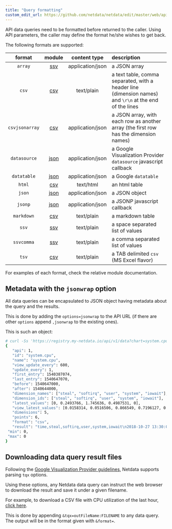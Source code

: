 ```yaml
---
title: "Query formatting"
custom_edit_url: https://github.com/netdata/netdata/edit/master/web/api/formatters/README.md
---
```




API data queries need to be formatted before returned to the caller.
Using API parameters, the caller may define the format he/she wishes to get back.

The following formats are supported:

| format|module|content type|description|
|:----:|:----:|:----------:|:----------|
| `array`|[ssv](/docs/agent/web/api/ssv)|application/json|a JSON array|
| `csv`|[csv](/docs/agent/web/api/csv)|text/plain|a text table, comma separated, with a header line (dimension names) and `\r\n` at the end of the lines|
| `csvjsonarray`|[csv](/docs/agent/web/api/csv)|application/json|a JSON array, with each row as another array (the first row has the dimension names)|
| `datasource`|[json](/docs/agent/web/api/json)|application/json|a Google Visualization Provider `datasource` javascript callback|
| `datatable`|[json](/docs/agent/web/api/json)|application/json|a Google `datatable`|
| `html`|[csv](/docs/agent/web/api/csv)|text/html|an html table|
| `json`|[json](/docs/agent/web/api/json)|application/json|a JSON object|
| `jsonp`|[json](/docs/agent/web/api/json)|application/json|a JSONP javascript callback|
| `markdown`|[csv](/docs/agent/web/api/csv)|text/plain|a markdown table|
| `ssv`|[ssv](/docs/agent/web/api/ssv)|text/plain|a space separated list of values|
| `ssvcomma`|[ssv](/docs/agent/web/api/ssv)|text/plain|a comma separated list of values|
| `tsv`|[csv](/docs/agent/web/api/csv)|text/plain|a TAB delimited `csv` (MS Excel flavor)|

For examples of each format, check the relative module documentation.

## Metadata with the `jsonwrap` option

All data queries can be encapsulated to JSON object having metadata about the query and the results.

This is done by adding the `options=jsonwrap` to the API URL (if there are other `options` append
`,jsonwrap` to the existing ones).

This is such an object:

```bash
# curl -Ss 'https://registry.my-netdata.io/api/v1/data?chart=system.cpu&after=-3600&points=6&group=average&format=csv&options=nonzero,jsonwrap'
{
   "api": 1,
   "id": "system.cpu",
   "name": "system.cpu",
   "view_update_every": 600,
   "update_every": 1,
   "first_entry": 1540387074,
   "last_entry": 1540647070,
   "before": 1540647000,
   "after": 1540644000,
   "dimension_names": ["steal", "softirq", "user", "system", "iowait"],
   "dimension_ids": ["steal", "softirq", "user", "system", "iowait"],
   "latest_values": [0, 0.2493766, 1.745636, 0.4987531, 0],
   "view_latest_values": [0.0158314, 0.0516506, 0.866549, 0.7196127, 0.0050002],
   "dimensions": 5,
   "points": 6,
   "format": "csv",
   "result": "time,steal,softirq,user,system,iowait\n2018-10-27 13:30:00,0.0158314,0.0516506,0.866549,0.7196127,0.0050002\n2018-10-27 13:20:00,0.0149856,0.0529183,0.8673155,0.7121144,0.0049979\n2018-10-27 13:10:00,0.0137501,0.053315,0.8578097,0.7197613,0.0054209\n2018-10-27 13:00:00,0.0154252,0.0554688,0.899432,0.7200638,0.0067252\n2018-10-27 12:50:00,0.0145866,0.0495922,0.8404341,0.7011141,0.0041688\n2018-10-27 12:40:00,0.0162366,0.0595954,0.8827475,0.7020573,0.0041636\n",
 "min": 0,
 "max": 0
}
```

## Downloading data query result files

Following the [Google Visualization Provider guidelines](https://developers.google.com/chart/interactive/dev/implementing_data_source),
Netdata supports parsing `tqx` options.

Using these options, any Netdata data query can instruct the web browser to download
the result and save it under a given filename.

For example, to download a CSV file with CPU utilization of the last hour,
[click here](https://registry.my-netdata.io/api/v1/data?chart=system.cpu&after=-3600&format=csv&options=nonzero&tqx=outFileName:system+cpu+utilization+of+the+last_hour.csv).

This is done by appending `&tqx=outFileName:FILENAME` to any data query.
The output will be in the format given with `&format=`.


